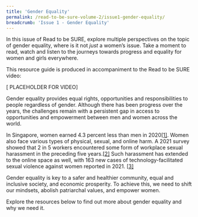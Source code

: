 ```yaml
---
title: 'Gender Equality'
permalink: /read-to-be-sure-volume-2/issue1-gender-equality/
breadcrumb: 'Issue 1 - Gender Equality'
---
```


In this issue of Read to be SURE, explore multiple perspectives on the topic of gender equality, where is it not *just* a women’s issue. Take a moment to read, watch and listen to the journeys towards progress and equality for women and girls everywhere. 

This resource guide is produced in accompaniment to the Read to be SURE video:

[ PLACEHOLDER FOR VIDEO]

Gender equality provides equal rights, opportunities and responsibilities to people regardless of gender. Although there has been progress over the years, the challenges remain with a persistent gap in access to opportunities and empowerment between men and women across the world. 

 

In Singapore, women earned 4.3 percent less than men in 2020[[1\]](#_ftn1). Women also face various types of physical, sexual, and online harm. A 2021 survey showed that 2 in 5 workers encountered some form of workplace sexual harassment in the preceding five years.[[2\]](#_ftn2) Such harassment has extended to the online space as well, with 163 new cases of technology-facilitated sexual violence against women reported in 2021. [[3\]](#_ftn3) 

 

Gender equality is key to a safer and healthier community, equal and inclusive society, and economic prosperity. To achieve this, we need to shift our mindsets, abolish patriarchal values, and empower women.

 

Explore the resources below to find out more about gender equality and why we need it. 


